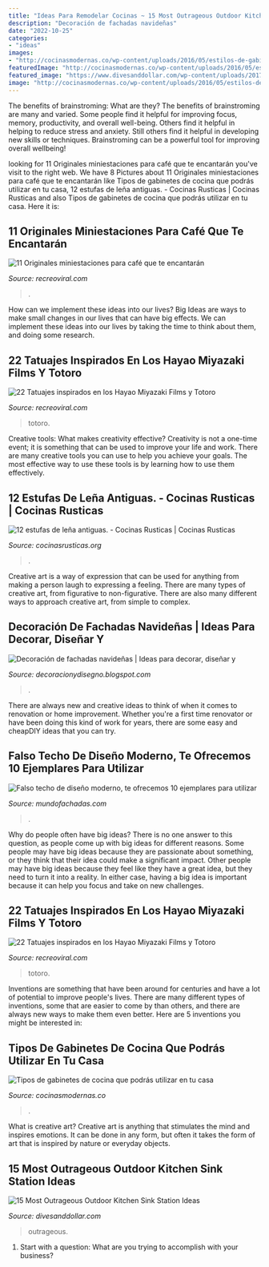 ```yaml
---
title: "Ideas Para Remodelar Cocinas ~ 15 Most Outrageous Outdoor Kitchen Sink Station Ideas"
description: "Decoración de fachadas navideñas"
date: "2022-10-25"
categories:
- "ideas"
images:
- "http://cocinasmodernas.co/wp-content/uploads/2016/05/estilos-de-gabinetes-de-cocina.jpg"
featuredImage: "http://cocinasmodernas.co/wp-content/uploads/2016/05/estilos-de-gabinetes-de-cocina.jpg"
featured_image: "https://www.divesanddollar.com/wp-content/uploads/2017/05/outdoor-kitchen-sink-station-7-FILEminimizer.jpg"
image: "http://cocinasmodernas.co/wp-content/uploads/2016/05/estilos-de-gabinetes-de-cocina.jpg"
---
```



The benefits of brainstroming: What are they?
The benefits of brainstroming are many and varied. Some people find it helpful for improving focus, memory, productivity, and overall well-being. Others find it helpful in helping to reduce stress and anxiety. Still others find it helpful in developing new skills or techniques. Brainstroming can be a powerful tool for improving overall wellbeing!

	

		
looking for 11 Originales miniestaciones para café que te encantarán you've visit to the right web. We have 8 Pictures about 11 Originales miniestaciones para café que te encantarán like Tipos de gabinetes de cocina que podrás utilizar en tu casa, 12 estufas de leña antiguas. - Cocinas Rusticas | Cocinas Rusticas and also Tipos de gabinetes de cocina que podrás utilizar en tu casa. Here it is:
		
    
## 11 Originales Miniestaciones Para Café Que Te Encantarán

<img loading=lazy src="https://www.recreoviral.com/wp-content/uploads/2018/09/café-recreoviral.com-9.jpg" onerror="this.onerror=null;this.src='https://tse4.mm.bing.net/th?id=OIP.PhVbmcIamOuN3pLLRCEEvQHaLI&amp;pid=15.1';" alt="11 Originales miniestaciones para café que te encantarán">

_Source: recreoviral.com_

>. 

	

How can we implement these ideas into our lives?
Big Ideas are ways to make small changes in our lives that can have big effects. We can implement these ideas into our lives by taking the time to think about them, and doing some research.

    
## 22 Tatuajes Inspirados En Los Hayao Miyazaki Films Y Totoro

<img loading=lazy src="https://www.recreoviral.com/wp-content/uploads/2016/04/TATUAJES-TOTORO-9.jpg" onerror="this.onerror=null;this.src='https://tse2.mm.bing.net/th?id=OIP.BD1AR2Lmsewv8c3Pyk6gpAHaKL&amp;pid=15.1';" alt="22 Tatuajes inspirados en los Hayao Miyazaki Films y Totoro">

_Source: recreoviral.com_

>totoro. 

	

Creative tools: What makes creativity effective?
Creativity is not a one-time event; it is something that can be used to improve your life and work. There are many creative tools you can use to help you achieve your goals. The most effective way to use these tools is by learning how to use them effectively.

    
## 12 Estufas De Leña Antiguas. - Cocinas Rusticas | Cocinas Rusticas

<img loading=lazy src="https://cocinasrusticas.org/wp-content/uploads/2020/09/estufas-de-lena-antiguas-10.jpg" onerror="this.onerror=null;this.src='https://tse2.mm.bing.net/th?id=OIP.YyOutK1zsTakdkLiuR3wiAHaLI&amp;pid=15.1';" alt="12 estufas de leña antiguas. - Cocinas Rusticas | Cocinas Rusticas">

_Source: cocinasrusticas.org_

>. 

	

Creative art is a way of expression that can be used for anything from making a person laugh to expressing a feeling. There are many types of creative art, from figurative to non-figurative. There are also many different ways to approach creative art, from simple to complex.

    
## Decoración De Fachadas Navideñas | Ideas Para Decorar, Diseñar Y

<img loading=lazy src="http://3.bp.blogspot.com/-WTWSwMJ9mKI/UL5qRjDmTYI/AAAAAAAAb6M/7m1mqgfWnkU/s1600/fachada-de-navidad5.jpg" onerror="this.onerror=null;this.src='https://tse4.mm.bing.net/th?id=OIP.PPQdmkD7xhJh_QEBjb5OmAAAAA&amp;pid=15.1';" alt="Decoración de fachadas navideñas | Ideas para decorar, diseñar y">

_Source: decoracionydisegno.blogspot.com_

>. 

	

There are always new and creative ideas to think of when it comes to renovation or home improvement. Whether you're a first time renovator or have been doing this kind of work for years, there are some easy and cheapDIY ideas that you can try.

    
## Falso Techo De Diseño Moderno, Te Ofrecemos 10 Ejemplares Para Utilizar

<img loading=lazy src="https://www.mundofachadas.com/wp-content/uploads/2018/03/casa-7-10.jpg" onerror="this.onerror=null;this.src='https://tse1.mm.bing.net/th?id=OIP.jPwVc15J_TvZNsZMH89BSgHaLH&amp;pid=15.1';" alt="Falso techo de diseño moderno, te ofrecemos 10 ejemplares para utilizar">

_Source: mundofachadas.com_

>. 

	

Why do people often have big ideas?
There is no one answer to this question, as people come up with big ideas for different reasons. Some people may have big ideas because they are passionate about something, or they think that their idea could make a significant impact. Other people may have big ideas because they feel like they have a great idea, but they need to turn it into a reality. In either case, having a big idea is important because it can help you focus and take on new challenges.

    
## 22 Tatuajes Inspirados En Los Hayao Miyazaki Films Y Totoro

<img loading=lazy src="https://www.recreoviral.com/wp-content/uploads/2016/04/TATUAJES-TOTORO-21.jpg" onerror="this.onerror=null;this.src='https://tse3.mm.bing.net/th?id=OIP.fjEiWXUFvkgolK407PL8bwHaJ6&amp;pid=15.1';" alt="22 Tatuajes inspirados en los Hayao Miyazaki Films y Totoro">

_Source: recreoviral.com_

>totoro. 

	

Inventions are something that have been around for centuries and have a lot of potential to improve people's lives. There are many different types of inventions, some that are easier to come by than others, and there are always new ways to make them even better. Here are 5 inventions you might be interested in: 

    
## Tipos De Gabinetes De Cocina Que Podrás Utilizar En Tu Casa

<img loading=lazy src="http://cocinasmodernas.co/wp-content/uploads/2016/05/estilos-de-gabinetes-de-cocina.jpg" onerror="this.onerror=null;this.src='https://tse4.mm.bing.net/th?id=OIP.07Wl62BpalKxfD1R9UZOVwHaGL&amp;pid=15.1';" alt="Tipos de gabinetes de cocina que podrás utilizar en tu casa">

_Source: cocinasmodernas.co_

>. 

	

What is creative art?
Creative art is anything that stimulates the mind and inspires emotions. It can be done in any form, but often it takes the form of art that is inspired by nature or everyday objects.

    
## 15 Most Outrageous Outdoor Kitchen Sink Station Ideas

<img loading=lazy src="https://www.divesanddollar.com/wp-content/uploads/2017/05/outdoor-kitchen-sink-station-7-FILEminimizer.jpg" onerror="this.onerror=null;this.src='https://tse4.mm.bing.net/th?id=OIP.myPVwbm-Mhf_cyflburDnQHaLF&amp;pid=15.1';" alt="15 Most Outrageous Outdoor Kitchen Sink Station Ideas">

_Source: divesanddollar.com_

>outrageous. 

	

1. Start with a question: What are you trying to accomplish with your business?

